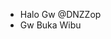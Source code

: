 - Halo Gw @DNZZop
- Gw Buka Wibu

<!---
DNZZop/DNZZop is a ✨ special ✨ repository because its `README.md` (this file) appears on your GitHub profile.
You can click the Preview link to take a look at your changes.
--->
